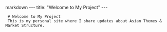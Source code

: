 markdown
     ---
     title: "Welcome to My Project"
     ---

     # Welcome to My Project
     This is my personal site where I share updates about Asian Themes & Market Structure.
